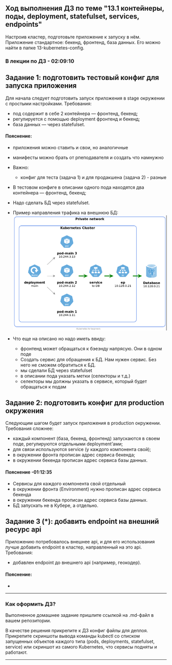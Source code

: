 ## Ход выполнения ДЗ по теме "13.1 контейнеры, поды, deployment, statefulset, services, endpoints"

Настроив кластер, подготовьте приложение к запуску в нём. Приложение стандартное: бекенд, фронтенд, база данных. Его можно найти в папке 13-kubernetes-config.


### В лекции по ДЗ      - 02:09:10

## Задание 1: подготовить тестовый конфиг для запуска приложения
Для начала следует подготовить запуск приложения в stage окружении с простыми настройками. Требования:
* под содержит в себе 2 контейнера — фронтенд, бекенд;
* регулируется с помощью deployment фронтенд и бекенд;
* база данных — через statefulset.

#### Пояснение: 
  * приложения можно ставить и свои, но аналогичные
  * манифесты можно брать от рпеподавателя и создать что намнужно

* Важно: 
  * конфиг для теста (задача 1) и для продакшена (задача 2) - разные 

* В тестовом конфиге в описании одного пода находятся два контейнера — фронтенд, бекенд;
* Надо сделать БД через statefulset.
* Пример направления трафика на внешнюю БД:
![pod-to-db](/13-kubernetes-config-01-objects/Files/pod-to-db.png)

* Что еще на описано но надо иметь ввиду:
  * фронтенд может обращаться к бэеэнду напрясую. Они в одном поде
  * Создать сервис для обращения к БД. Нам нужен сервис. Без него не сможем обратиться к БД.
  * мы сделали БД через statefulset
  * в описании пода указать метки (селекторы и т.д.)
  * селекторы мы должны указать в сервисе, который будет обращаться к подам

## Задание 2: подготовить конфиг для production окружения
Следующим шагом будет запуск приложения в production окружении. Требования сложнее:
* каждый компонент (база, бекенд, фронтенд) запускаются в своем поде, регулируются отдельными deployment’ами;
* для связи используются service (у каждого компонента свой);
* в окружении фронта прописан адрес сервиса бекенда;
* в окружении бекенда прописан адрес сервиса базы данных.

#### Пояснение     -01:12:35
  * Сервисы для каждого компонента свой отдельный
  * в окружении фронта (Environment) нужно  прописан адрес сервиса бекенда 
  * в окружении бекенда прописан адрес сервиса базы данных.
  * БД запускать не в Кубере, а отдельно.

## Задание 3 (*): добавить endpoint на внешний ресурс api
Приложению потребовалось внешнее api, и для его использования лучше добавить endpoint в кластер, направленный на это api. Требования:
* добавлен endpoint до внешнего api (например, геокодер).

#### Пояснение:
* 

---

### Как оформить ДЗ?

Выполненное домашнее задание пришлите ссылкой на .md-файл в вашем репозитории.

В качестве решения прикрепите к ДЗ конфиг файлы для деплоя. Прикрепите скриншоты вывода команды kubectl со списком запущенных объектов каждого типа (pods, deployments, statefulset, service) или скриншот из самого Kubernetes, что сервисы подняты и работают.

---
